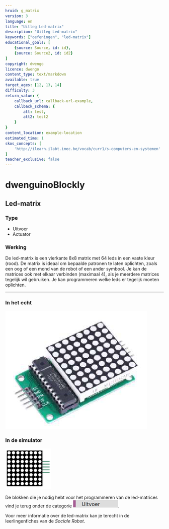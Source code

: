 ```yaml
---
hruid: g_matrix
version: 3
language: en
title: "Uitleg Led-matrix"
description: "Uitleg Led-matrix"
keywords: ["oefeningen", "led-matrix"]
educational_goals: [
    {source: Source, id: id}, 
    {source: Source2, id: id2}
]
copyright: dwengo
licence: dwengo
content_type: text/markdown
available: true
target_ages: [12, 13, 14]
difficulty: 3
return_value: {
    callback_url: callback-url-example,
    callback_schema: {
        att: test,
        att2: test2
    }
}
content_location: example-location
estimated_time: 1
skos_concepts: [
    'http://ilearn.ilabt.imec.be/vocab/curr1/s-computers-en-systemen'
]
teacher_exclusive: false
---
```

# dwenguinoBlockly
## Led-matrix

### Type
- Uitvoer
- Actuator

### Werking
De led-matrix is een vierkante 8x8 matrix met 64 leds in een vaste kleur (rood). De matrix is ideaal om bepaalde patronen te laten oplichten, zoals een oog of een mond van de robot of een ander symbool. Je kan de matrices ook met elkaar verbinden (maximaal 4), als je meerdere matrices tegelijk wil gebruiken. Je kan programmeren welke leds er tegelijk moeten oplichten.

***

### In het echt

![](embed/ledmatrix.png "led-matrix")

### In de simulator

![](embed/led_matrix.png "led-matrix simulator")

De blokken die je nodig hebt voor het programmeren van de led-matrices vind je terug onder de categorie ![](embed/cat_uitvoer.png "categorie uitvoer").

<div class="alert alert-box alert-success">
Voor meer informatie over de led-matrix kan je terecht in de leerlingenfiches van de <em>Sociale Robot</em>.
</div>